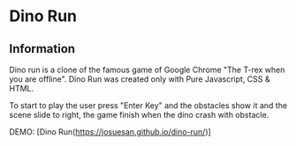# Dino Run

## Information

Dino run is a clone of the famous game of Google Chrome "The T-rex when you are offline". Dino Run was created only with Pure Javascript, CSS & HTML.

To start to play the user press "Enter Key" and the obstacles show it and the scene slide to right, the game finish when the dino crash with obstacle.

DEMO: [Dino Run(https://josuesan.github.io/dino-run/)]